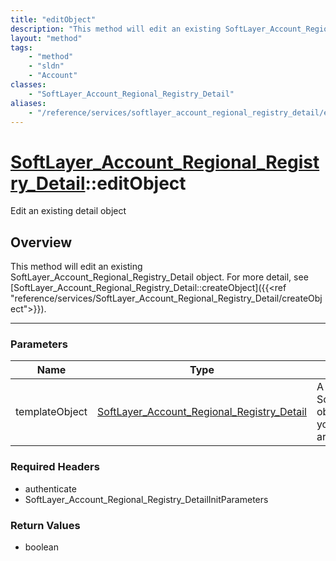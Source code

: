 ```yaml
---
title: "editObject"
description: "This method will edit an existing SoftLayer_Account_Regional_Registry_Detail object. For more detail, see [SoftLayer_Acc... "
layout: "method"
tags:
    - "method"
    - "sldn"
    - "Account"
classes:
    - "SoftLayer_Account_Regional_Registry_Detail"
aliases:
    - "/reference/services/softlayer_account_regional_registry_detail/editObject"
---
```

# [SoftLayer_Account_Regional_Registry_Detail](/reference/services/SoftLayer_Account_Regional_Registry_Detail)::editObject


Edit an existing detail object


## Overview 
This method will edit an existing SoftLayer_Account_Regional_Registry_Detail object. For more detail, see [SoftLayer_Account_Regional_Registry_Detail::createObject]({{<ref "reference/services/SoftLayer_Account_Regional_Registry_Detail/createObject">}}). 

-----

### Parameters 
|Name | Type | Description |
| --- | --- | --- |
|templateObject| <a href='/reference/datatypes/SoftLayer_Account_Regional_Registry_Detail'>SoftLayer_Account_Regional_Registry_Detail </a>| A skeleton SoftLayer_Account_Regional_Registry_Detail object with only the properties defined that you wish to change. Unchanged properties are left alone.|


### Required Headers
* authenticate
* SoftLayer_Account_Regional_Registry_DetailInitParameters


### Return Values
* boolean




